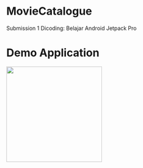 # MovieCatalogue
Submission 1 Dicoding: Belajar Android Jetpack Pro

# Demo Application 

<img src="https://github.com/rizkikurniaa/MovieCatalogue/blob/master/preview.gif" width="250">
